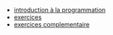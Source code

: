 * [introduction à la programmation](../introductions_prog/)
* [exercices](../exercice/)
* [exercices complementaire](../exercice_comp/)